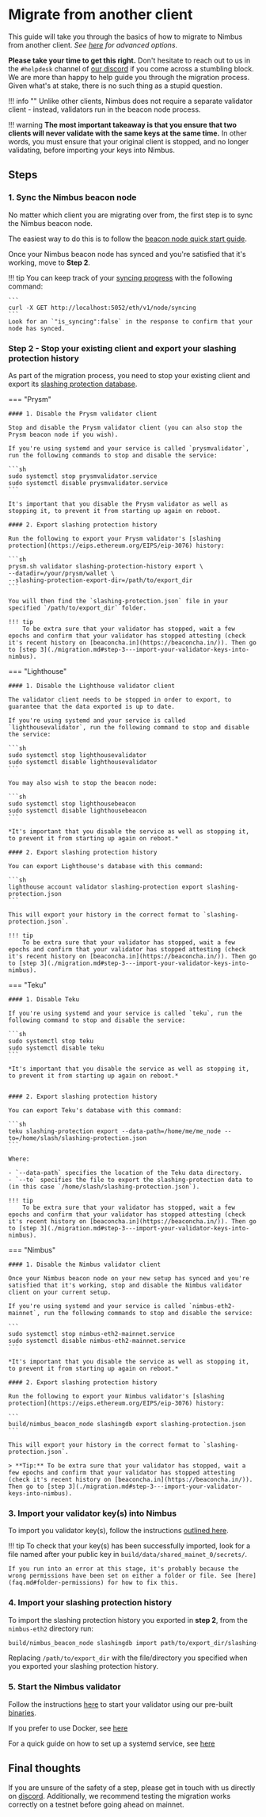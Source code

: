 # Migrate from another client

This guide will take you through the basics of how to migrate to Nimbus from another client. *See [here](./migration-options.md) for advanced options*.

**Please take your time to get this right.** Don't hesitate to reach out to us in the `#helpdesk` channel of [our discord](https://discord.gg/j3nYBUeEad) if you come across a stumbling block. We are more than happy to help guide you through the migration process. Given what's at stake, there is no such thing as a stupid question.

!!! info ""
    Unlike other clients, Nimbus does not require a separate validator client - instead, validators run in the beacon node process.

!!! warning
    **The most important takeaway is that you ensure that two clients will never validate with the same keys at the same time.** In other words, you must ensure that your original client is stopped, and no longer validating, before importing your keys into Nimbus.

## Steps

### 1. Sync the Nimbus beacon node

No matter which client you are migrating over from, the first step is to sync the Nimbus beacon node.

The easiest way to do this is to follow the [beacon node quick start guide](./quick-start.md).

Once your Nimbus beacon node has synced and you're satisfied that it's working, move to **Step 2**.

!!! tip
    You can keep track of your [syncing progress](keep-an-eye.md#keep-track-of-your-syncing-progress) with the following command:

    ```
    curl -X GET http://localhost:5052/eth/v1/node/syncing
    ```
    Look for an `"is_syncing":false` in the response to confirm that your node has synced.

### Step 2 - Stop your existing client and export your slashing protection history

As part of the migration process, you need to stop your existing client and export its [slashing protection database](https://eips.ethereum.org/EIPS/eip-3076).

=== "Prysm"

    #### 1. Disable the Prysm validator client

    Stop and disable the Prysm validator client (you can also stop the Prysm beacon node if you wish).

    If you're using systemd and your service is called `prysmvalidator`, run the following commands to stop and disable the service:

    ```sh
    sudo systemctl stop prysmvalidator.service
    sudo systemctl disable prysmvalidator.service
    ```

    It's important that you disable the Prysm validator as well as stopping it, to prevent it from starting up again on reboot.

    #### 2. Export slashing protection history

    Run the following to export your Prysm validator's [slashing protection](https://eips.ethereum.org/EIPS/eip-3076) history:

    ```sh
    prysm.sh validator slashing-protection-history export \
    --datadir=/your/prysm/wallet \
    --slashing-protection-export-dir=/path/to/export_dir
    ```

    You will then find the `slashing-protection.json` file in your specified `/path/to/export_dir` folder.

    !!! tip
        To be extra sure that your validator has stopped, wait a few epochs and confirm that your validator has stopped attesting (check it's recent history on [beaconcha.in](https://beaconcha.in/)). Then go to [step 3](./migration.md#step-3---import-your-validator-keys-into-nimbus).

=== "Lighthouse"

    #### 1. Disable the Lighthouse validator client

    The validator client needs to be stopped in order to export, to guarantee that the data exported is up to date.

    If you're using systemd and your service is called `lighthousevalidator`, run the following command to stop and disable the service:

    ```sh
    sudo systemctl stop lighthousevalidator
    sudo systemctl disable lighthousevalidator
    ```

    You may also wish to stop the beacon node:

    ```sh
    sudo systemctl stop lighthousebeacon
    sudo systemctl disable lighthousebeacon
    ```

    *It's important that you disable the service as well as stopping it, to prevent it from starting up again on reboot.*

    #### 2. Export slashing protection history

    You can export Lighthouse's database with this command:

    ```sh
    lighthouse account validator slashing-protection export slashing-protection.json
    ```

    This will export your history in the correct format to `slashing-protection.json`.

    !!! tip
        To be extra sure that your validator has stopped, wait a few epochs and confirm that your validator has stopped attesting (check it's recent history on [beaconcha.in](https://beaconcha.in/)). Then go to [step 3](./migration.md#step-3---import-your-validator-keys-into-nimbus).

=== "Teku"

    #### 1. Disable Teku

    If you're using systemd and your service is called `teku`, run the following command to stop and disable the service:

    ```sh
    sudo systemctl stop teku
    sudo systemctl disable teku
    ```

    *It's important that you disable the service as well as stopping it, to prevent it from starting up again on reboot.*


    #### 2. Export slashing protection history

    You can export Teku's database with this command:

    ```sh
    teku slashing-protection export --data-path=/home/me/me_node --to=/home/slash/slashing-protection.json
    ```

    Where:

    - `--data-path` specifies the location of the Teku data directory.
    - `--to` specifies the file to export the slashing-protection data to (in this case `/home/slash/slashing-protection.json`).

    !!! tip
        To be extra sure that your validator has stopped, wait a few epochs and confirm that your validator has stopped attesting (check it's recent history on [beaconcha.in](https://beaconcha.in/)). Then go to [step 3](./migration.md#step-3---import-your-validator-keys-into-nimbus).

=== "Nimbus"

    #### 1. Disable the Nimbus validator client

    Once your Nimbus beacon node on your new setup has synced and you're satisfied that it's working, stop and disable the Nimbus validator client on your current setup.

    If you're using systemd and your service is called `nimbus-eth2-mainnet`, run the following commands to stop and disable the service:

    ```
    sudo systemctl stop nimbus-eth2-mainnet.service
    sudo systemctl disable nimbus-eth2-mainnet.service
    ```

    *It's important that you disable the service as well as stopping it, to prevent it from starting up again on reboot.*

    #### 2. Export slashing protection history

    Run the following to export your Nimbus validator's [slashing protection](https://eips.ethereum.org/EIPS/eip-3076) history:

    ```
    build/nimbus_beacon_node slashingdb export slashing-protection.json
    ```

    This will export your history in the correct format to `slashing-protection.json`.

    > **Tip:** To be extra sure that your validator has stopped, wait a few epochs and confirm that your validator has stopped attesting (check it's recent history on [beaconcha.in](https://beaconcha.in/)). Then go to [step 3](./migration.md#step-3---import-your-validator-keys-into-nimbus).


### 3. Import your validator key(s) into Nimbus
To import you validator key(s), follow the instructions [outlined here](./keys.md).

!!! tip
    To check that your key(s) has been successfully imported, look for a file named after your public key in `build/data/shared_mainet_0/secrets/`.

    If you run into an error at this stage, it's probably because the wrong permissions have been set on either a folder or file. See [here](faq.md#folder-permissions) for how to fix this.


### 4. Import your slashing protection history

To import the slashing protection history you exported in **step 2**, from the `nimbus-eth2` directory run:

```sh
build/nimbus_beacon_node slashingdb import path/to/export_dir/slashing-protection.json
```

Replacing `/path/to/export_dir` with the file/directory you specified when you exported your slashing protection history.

### 5. Start the Nimbus validator

Follow the instructions [here](./connect-eth2.md) to start your validator using our pre-built [binaries](./binaries.md).

If you prefer to use Docker, see [here](./docker.md)

For a quick guide on how to set up a systemd service, see [here](./beacon-node-systemd.md)

## Final thoughts

If you are unsure of the safety of a step, please get in touch with us directly on [discord](https://discord.gg/nnNEBvHu3m). Additionally, we recommend testing the migration works correctly on a testnet before going ahead on mainnet.






